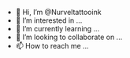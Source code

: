 - 👋 Hi, I’m @Nurveltattooink
- 👀 I’m interested in ...
- 🌱 I’m currently learning ...
- 💞️ I’m looking to collaborate on ...
- 📫 How to reach me ...

<!---
Nurveltattooink/Nurveltattooink is a ✨ special ✨ repository because its `README.md` (this file) appears on your GitHub profile.
You can click the Preview link to take a look at your changes.
--->
